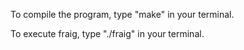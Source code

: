 To compile the program, type "make" in your terminal.

To execute fraig, type "./fraig" in your terminal.

